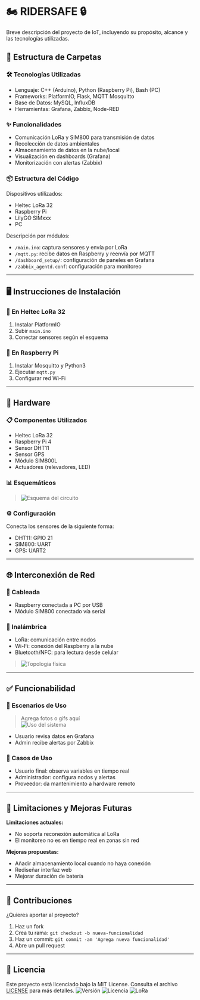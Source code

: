 # 🏍️ RIDERSAFE 🔒

Breve descripción del proyecto de IoT, incluyendo su propósito, alcance y las tecnologías utilizadas.

## 📁 Estructura de Carpetas

### 🛠 Tecnologías Utilizadas

- Lenguaje: C++ (Arduino), Python (Raspberry Pi), Bash (PC)
- Frameworks: PlatformIO, Flask, MQTT Mosquitto
- Base de Datos: MySQL, InfluxDB
- Herramientas: Grafana, Zabbix, Node-RED

### ✨ Funcionalidades

- Comunicación LoRa y SIM800 para transmisión de datos
- Recolección de datos ambientales
- Almacenamiento de datos en la nube/local
- Visualización en dashboards (Grafana)
- Monitorización con alertas (Zabbix)

### 📦 Estructura del Código

Dispositivos utilizados:

- Heltec LoRa 32
- Raspberry Pi
- LilyGO SIMxxx
- PC

Descripción por módulos:

- `/main.ino`: captura sensores y envía por LoRa
- `/mqtt.py`: recibe datos en Raspberry y reenvía por MQTT
- `/dashboard_setup/`: configuración de paneles en Grafana
- `/zabbix_agentd.conf`: configuración para monitoreo

---

## 🖥️ Instrucciones de Instalación

### 🔌 En Heltec LoRa 32

1. Instalar PlatformIO
2. Subir `main.ino`
3. Conectar sensores según el esquema

### 🧠 En Raspberry Pi

1. Instalar Mosquitto y Python3
2. Ejecutar `mqtt.py`
3. Configurar red Wi-Fi

---

## 🔩 Hardware

### 📋 Componentes Utilizados

- Heltec LoRa 32
- Raspberry Pi 4
- Sensor DHT11
- Sensor GPS
- Módulo SIM800L
- Actuadores (relevadores, LED)

### 📊 Esquemáticos

> ![Esquema del circuito](Hardware/esquematico_heltec.png)

### ⚙️ Configuración

Conecta los sensores de la siguiente forma:
- DHT11: GPIO 21
- SIM800: UART
- GPS: UART2

---

## 🌐 Interconexión de Red

### 🧷 Cableada

- Raspberry conectada a PC por USB
- Módulo SIM800 conectado vía serial

### 📶 Inalámbrica

- LoRa: comunicación entre nodos
- Wi-Fi: conexión del Raspberry a la nube
- Bluetooth/NFC: para lectura desde celular

> ![Topología física](Diagramas/topologia_fisica.png)

---

## ✅ Funcionabilidad

### 📸 Escenarios de Uso

> Agrega fotos o gifs aquí  
> ![Uso del sistema](Documentacion/uso.gif)

- Usuario revisa datos en Grafana
- Admin recibe alertas por Zabbix

### 📘 Casos de Uso

- Usuario final: observa variables en tiempo real
- Administrador: configura nodos y alertas
- Proveedor: da mantenimiento a hardware remoto

---

## 🚧 Limitaciones y Mejoras Futuras

**Limitaciones actuales:**

- No soporta reconexión automática al LoRa
- El monitoreo no es en tiempo real en zonas sin red

**Mejoras propuestas:**

- Añadir almacenamiento local cuando no haya conexión
- Rediseñar interfaz web
- Mejorar duración de batería

---

## 🤝 Contribuciones

¿Quieres aportar al proyecto?  
1. Haz un fork
2. Crea tu rama: `git checkout -b nueva-funcionalidad`
3. Haz un commit: `git commit -am 'Agrega nueva funcionalidad'`
4. Abre un pull request

---

## 📜 Licencia

Este proyecto está licenciado bajo la MIT License. Consulta el archivo [LICENSE](LICENSE) para más detalles.
![Versión](https://img.shields.io/badge/version-1.0-blue)
![Licencia](https://img.shields.io/badge/licencia-MIT-green)
![LoRa](https://img.shields.io/badge/comunicación-LoRa-yellow)
